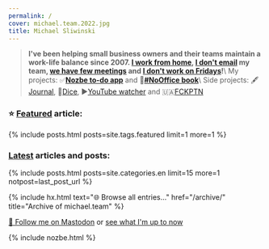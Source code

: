 ```yaml
---
permalink: /
cover: michael.team.2022.jpg
title: Michael Sliwinski
---
```


> **I've been helping small business owners and their teams maintain a work-life balance since 2007. [I work from home](/nooffice-best/), [I don't email](/emailban/) my team, [we have few meetings](/mobiconfvideo/) and [I don't work on Fridays](/tgif/)!**\\
> My projects: ✅**[Nozbe to-do app](/nozbe/)** and 📖**[#NoOffice book](/nooffice/)**\\
> Side projects: 🖋[Journal](/journal/), 🎲[Dice](/dice/), ▶️[YouTube watcher](/yt/) and 🇺🇦[FCKPTN](/fckptn/)

### ⭐️ [Featured](/featured/) article:

<div class="featured">
{% include posts.html posts=site.tags.featured limit=1 more=1 %}
</div>

### [Latest](/archive/) articles and posts:

{% include posts.html posts=site.categories.en limit=15 more=1 notpost=last_post_url %}

{% include hx.html text="🌐 Browse all entries…" href="/archive/" title="Archive of michael.team" %}
<br clear="all" />

<a rel="me" href="https://social.nozbe.com/@michael">🐘 Follow me on Mastodon</a>
or [see what I'm up to now](/now/)

{% include nozbe.html %}